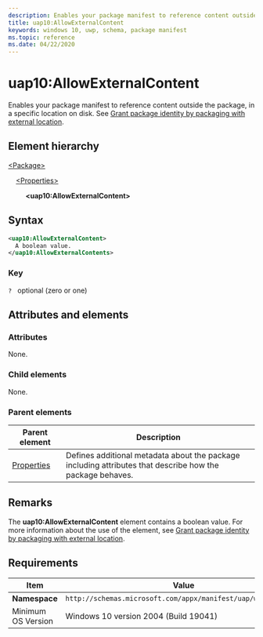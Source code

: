 ```yaml
---
description: Enables your package manifest to reference content outside the package, in a specific location on disk, for packages with external location.
title: uap10:AllowExternalContent
keywords: windows 10, uwp, schema, package manifest
ms.topic: reference
ms.date: 04/22/2020
---
```


# uap10:AllowExternalContent

Enables your package manifest to reference content outside the package, in a specific location on disk. See [Grant package identity by packaging with external location](/windows/apps/desktop/modernize/grant-identity-to-nonpackaged-apps).

## Element hierarchy

[\<Package\>](element-package.md)

&nbsp;&nbsp;&nbsp;&nbsp;[\<Properties\>](element-properties.md)

&nbsp;&nbsp;&nbsp;&nbsp; &nbsp;&nbsp;&nbsp;&nbsp;**\<uap10:AllowExternalContent\>**

## Syntax

```xml
<uap10:AllowExternalContent>
  A boolean value.
</uap10:AllowExternalContents>
```

### Key

`?`   optional (zero or one)

## Attributes and elements

### Attributes

None.

### Child elements

None.

### Parent elements

| Parent element | Description |
|-|-|
| [Properties](element-properties.md) | Defines additional metadata about the package including attributes that describe how the package behaves. |

## Remarks

The **uap10:AllowExternalContent** element contains a boolean value. For more information about the use of the element, see [Grant package identity by packaging with external location](/windows/apps/desktop/modernize/grant-identity-to-nonpackaged-apps).

## Requirements

| Item | Value |
|--|--|
| **Namespace** | `http://schemas.microsoft.com/appx/manifest/uap/windows10/10` |
| Minimum OS Version | Windows 10 version 2004 (Build 19041) |
